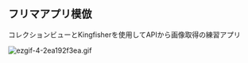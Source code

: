 ## フリマアプリ模倣

コレクションビューとKingfisherを使用してAPIから画像取得の練習アプリ


![ezgif-4-2ea192f3ea.gif](![ezgif-4-2ea192f3ea.gif](https://qiita-image-store.s3.ap-northeast-1.amazonaws.com/0/2883687/101abe2c-75c8-87e7-aa4c-01019e7ff0f5.gif)
)
